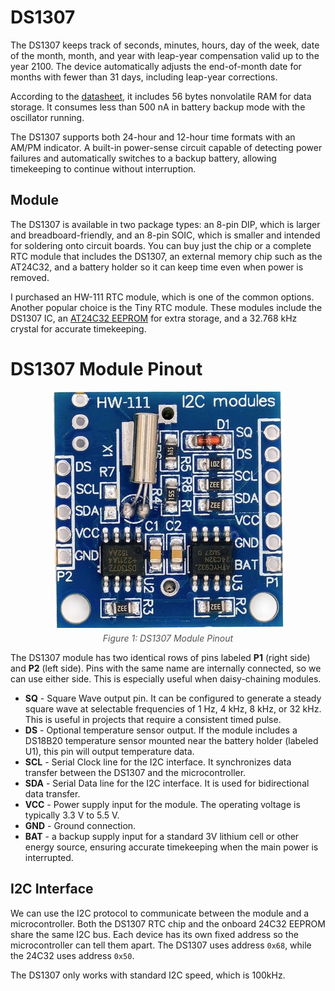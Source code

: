 # DS1307

The DS1307 keeps track of seconds, minutes, hours, day of the week, date of the month, month, and year with leap-year compensation valid up to the year 2100. The device automatically adjusts the end-of-month date for months with fewer than 31 days, including leap-year corrections.

According to the [datasheet](https://www.analog.com/media/en/technical-documentation/data-sheets/ds1307.pdf), it includes 56 bytes nonvolatile RAM for data storage.  It consumes less than 500 nA in battery backup mode with the oscillator running.

The DS1307 supports both 24-hour and 12-hour time formats with an AM/PM indicator.  A built-in power-sense circuit capable of detecting power failures and automatically switches to a backup battery, allowing timekeeping to continue without interruption.  

## Module

The DS1307 is available in two package types: an 8-pin DIP, which is larger and breadboard-friendly, and an 8-pin SOIC, which is smaller and intended for soldering onto circuit boards. You can buy just the chip or a complete RTC module that includes the DS1307, an external memory chip such as the AT24C32, and a battery holder so it can keep time even when power is removed.

I purchased an HW-111 RTC module, which is one of the common options. Another popular choice is the Tiny RTC module. These modules include the DS1307 IC, an [AT24C32 EEPROM](https://ww1.microchip.com/downloads/en/devicedoc/doc0336.pdf) for extra storage, and a 32.768 kHz crystal for accurate timekeeping.

# DS1307 Module Pinout

<div style="text-align: center;">
  <a href="../images/ds1307-pinout.png"><img style="display: block; margin: auto;" alt="DS1307 Pinout" src="../images/ds1307-pinout.png"/></a>
  <figcaption style="font-style: italic; margin-top: 8px; color: #555;">
    Figure 1: DS1307 Module Pinout
  </figcaption>
</div> 

The DS1307 module has two identical rows of pins labeled **P1** (right side) and **P2** (left side). Pins with the same name are internally connected, so we can use either side. This is especially useful when daisy-chaining modules.

- **SQ** - Square Wave output pin. It can be configured to generate a steady square wave at selectable frequencies of 1 Hz, 4 kHz, 8 kHz, or 32 kHz. This is useful in projects that require a consistent timed pulse.
- **DS** - Optional temperature sensor output. If the module includes a DS18B20 temperature sensor mounted near the battery holder (labeled U1), this pin will output temperature data.
- **SCL** - Serial Clock line for the I2C interface. It synchronizes data transfer between the DS1307 and the microcontroller.
- **SDA** - Serial Data line for the I2C interface. It is used for bidirectional data transfer.
- **VCC** - Power supply input for the module. The operating voltage is typically 3.3 V to 5.5 V.
- **GND** - Ground connection. 
 - **BAT** - a backup supply input for a standard 3V lithium cell or other energy source, ensuring accurate timekeeping when the main power is interrupted.

## I2C Interface

We can use the I2C protocol to communicate between the module and a microcontroller. Both the DS1307 RTC chip and the onboard 24C32 EEPROM share the same I2C bus. Each device has its own fixed address so the microcontroller can tell them apart. The DS1307 uses address `0x68`, while the 24C32 uses address `0x50`.

The DS1307 only works with standard I2C speed, which is 100kHz.
